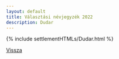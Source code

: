 ```yaml
---
layout: default
title: Választási névjegyzék 2022
description: Dudar
---
```


{% include settlementHTMLs/Dudar.html %}

[Vissza](./)